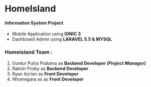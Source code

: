 <h1><b>HomeIsland</b></h1>
<h4>Information System Project</h4>

- Mobile Application using <b>IONIC 3</b>
- Dashboard Admin using <b>LARAVEL 5.5 & MYSQL</b>

<h3><b>Homeisland Team :</b></h3>

1. Guntur Putra Pratama as <b>Backend Developer <i>(Project Manager)</i></b>
2. Rakish Frisky as <b>Backend Developer</b>
3. Ryan Azrian as <b>Front Developer</b>
4. Wiranegara as as <b>Front Developer</b>
